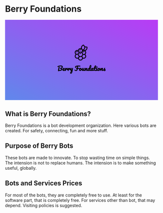 # Berry Foundations
![Berry-Tech](https://github.com/Berry-Foundations/berry-foundations.github.io/blob/master/Berry%20Foundations%20Social%20Banner.png?raw=true)

## What is Berry Foundations?
Berry Foundations is a bot development organization. Here various bots are created. For safety, connecting, fun and more stuff.

## Purpose of Berry Bots
These bots are made to innovate. To stop wasting time on simple things. The intension is not to replace humans. The intension is to make something useful, globally.

## Bots and Services Prices
For most of the bots, they are completely free to use. At least for the software part, that is completely free. For services other than bot, that may depend. Visiting policies is suggested.
